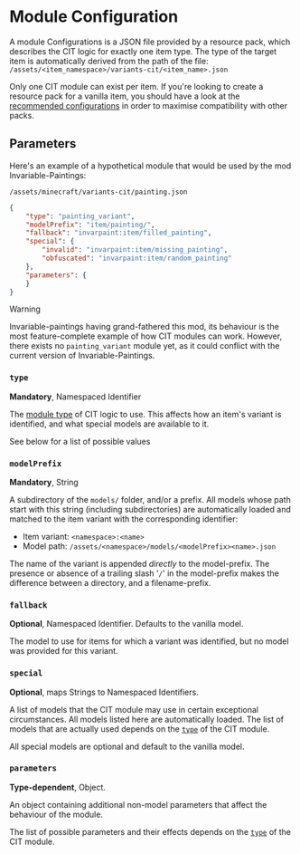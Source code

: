 # Module Configuration

A module Configurations is a JSON file provided by a resource pack, which describes the CIT logic for exactly one item type. The type of the target item is automatically derived from the path of the file:  
`/assets/<item_namespace>/variants-cit/<item_name>.json`

Only one CIT module can exist per item. If you're looking to create a resource pack for a vanilla item, you should have a look at the [recommended configurations](./Recommended%20Configurations.md) in order to maximise compatibility with other packs.

## Parameters
Here's an example of a hypothetical module that would be used by the mod Invariable-Paintings:

`/assets/minecraft/variants-cit/painting.json`
```json
{
	"type": "painting_variant",
	"modelPrefix": "item/painting/",
	"fallback": "invarpaint:item/filled_painting",
	"special": {
		"invalid": "invarpaint:item/missing_painting",
		"obfuscated": "invarpaint:item/random_painting"
	},
	"parameters": {
	}
}
```
> [!WARNING]
>
> Invariable-paintings having grand-fathered this mod, its behaviour is the most feature-complete example of how CIT modules can work. 
> However, there exists no `painting_variant` module yet, as it could conflict with the current version of Invariable-Paintings.

### `type`
**Mandatory**, Namespaced Identifier

The [module type](./Module%20Types.md) of CIT logic to use. This affects how an item's variant is identified, and what special models are available to it.

See below for a list of possible values

### `modelPrefix`
**Mandatory**, String

A subdirectory of the `models/` folder, and/or a prefix. All models whose path start with this string (including subdirectories) are automatically loaded and matched to the item variant with the corresponding identifier:  
- Item variant: `<namespace>:<name>`
- Model path: `/assets/<namespace>/models/<modelPrefix><name>.json`

The name of the variant is appended *directly* to the model-prefix. The presence or absence of a trailing slash '`/`' in the model-prefix makes the difference between a directory, and a filename-prefix.

### `fallback`
**Optional**, Namespaced Identifier. Defaults to the vanilla model.

The model to use for items for which a variant was identified, but no model was provided for this variant.

### `special`
**Optional**, maps Strings to Namespaced Identifiers.

A list of models that the CIT module may use in certain exceptional circumstances.
All models listed here are automatically loaded.
The list of models that are actually used depends on the [`type`](./Module%20Types.md) of the CIT module.

All special models are optional and default to the vanilla model.


### `parameters`
**Type-dependent**, Object.

An object containing additional non-model parameters that affect the behaviour of the module.

The list of possible parameters and their effects depends on the [`type`](./Module%20Types.md) of the CIT module.

